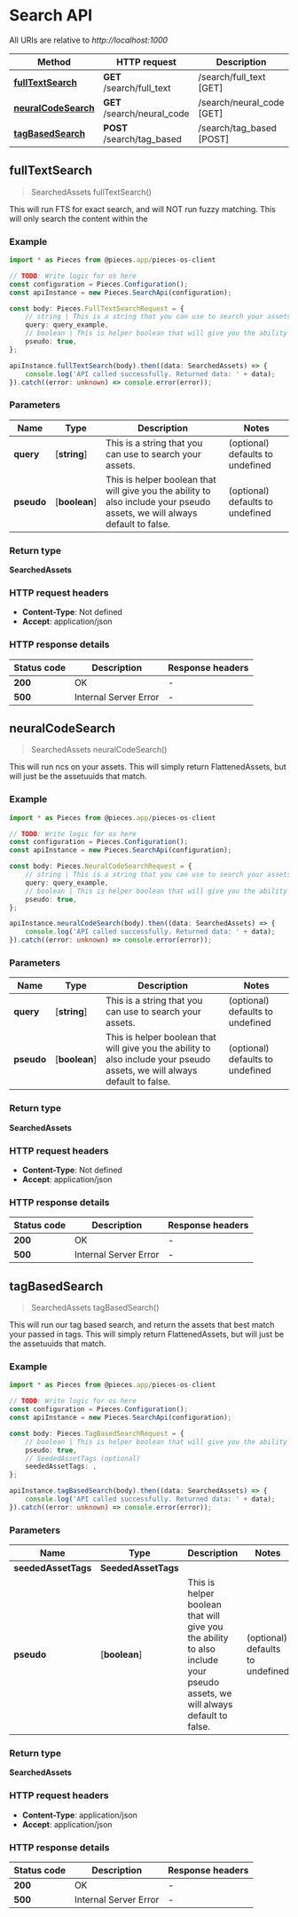# Search API

All URIs are relative to *http://localhost:1000*

Method | HTTP request | Description
------------- | ------------- | -------------
[**fullTextSearch**](SearchApi#fulltextsearch) | **GET** /search/full_text | /search/full_text [GET]
[**neuralCodeSearch**](SearchApi#neuralcodesearch) | **GET** /search/neural_code | /search/neural_code [GET]
[**tagBasedSearch**](SearchApi#tagbasedsearch) | **POST** /search/tag_based | /search/tag_based [POST]


## **fullTextSearch**
> SearchedAssets fullTextSearch()

This will run FTS for exact search, and will NOT run fuzzy matching. This will only search the content within the 

### Example

```typescript
import * as Pieces from @pieces.app/pieces-os-client

// TODO: Write logic for os here
const configuration = Pieces.Configuration();
const apiInstance = new Pieces.SearchApi(configuration);

const body: Pieces.FullTextSearchRequest = {
    // string | This is a string that you can use to search your assets. (optional)
    query: query_example,
    // boolean | This is helper boolean that will give you the ability to also include your pseudo assets, we will always default to false. (optional)
    pseudo: true,
};

apiInstance.fullTextSearch(body).then((data: SearchedAssets) => {
    console.log('API called successfully. Returned data: ' + data);
}).catch((error: unknown) => console.error(error));
```

### Parameters

Name | Type | Description  | Notes
------------- | ------------- | ------------- | -------------
 **query** | [**string**] | This is a string that you can use to search your assets. | (optional) defaults to undefined
 **pseudo** | [**boolean**] | This is helper boolean that will give you the ability to also include your pseudo assets, we will always default to false. | (optional) defaults to undefined


### Return type

**SearchedAssets**

### HTTP request headers

- **Content-Type**: Not defined
- **Accept**: application/json


### HTTP response details
| Status code | Description | Response headers |
|-------------|-------------|------------------|
**200** | OK |  -  |
**500** | Internal Server Error |  -  |



## **neuralCodeSearch**
> SearchedAssets neuralCodeSearch()

This will run ncs on your assets. This will simply return FlattenedAssets, but will just be the assetuuids that match.

### Example

```typescript
import * as Pieces from @pieces.app/pieces-os-client

// TODO: Write logic for os here
const configuration = Pieces.Configuration();
const apiInstance = new Pieces.SearchApi(configuration);

const body: Pieces.NeuralCodeSearchRequest = {
    // string | This is a string that you can use to search your assets. (optional)
    query: query_example,
    // boolean | This is helper boolean that will give you the ability to also include your pseudo assets, we will always default to false. (optional)
    pseudo: true,
};

apiInstance.neuralCodeSearch(body).then((data: SearchedAssets) => {
    console.log('API called successfully. Returned data: ' + data);
}).catch((error: unknown) => console.error(error));
```

### Parameters

Name | Type | Description  | Notes
------------- | ------------- | ------------- | -------------
 **query** | [**string**] | This is a string that you can use to search your assets. | (optional) defaults to undefined
 **pseudo** | [**boolean**] | This is helper boolean that will give you the ability to also include your pseudo assets, we will always default to false. | (optional) defaults to undefined


### Return type

**SearchedAssets**

### HTTP request headers

- **Content-Type**: Not defined
- **Accept**: application/json


### HTTP response details
| Status code | Description | Response headers |
|-------------|-------------|------------------|
**200** | OK |  -  |
**500** | Internal Server Error |  -  |



## **tagBasedSearch**
> SearchedAssets tagBasedSearch()

This will run our tag based search, and return the assets that best match your passed in tags. This will simply return FlattenedAssets, but will just be the assetuuids that match.

### Example

```typescript
import * as Pieces from @pieces.app/pieces-os-client

// TODO: Write logic for os here
const configuration = Pieces.Configuration();
const apiInstance = new Pieces.SearchApi(configuration);

const body: Pieces.TagBasedSearchRequest = {
    // boolean | This is helper boolean that will give you the ability to also include your pseudo assets, we will always default to false. (optional)
    pseudo: true,
    // SeededAssetTags (optional)
    seededAssetTags: ,
};

apiInstance.tagBasedSearch(body).then((data: SearchedAssets) => {
    console.log('API called successfully. Returned data: ' + data);
}).catch((error: unknown) => console.error(error));
```

### Parameters

Name | Type | Description  | Notes
------------- | ------------- | ------------- | -------------
 **seededAssetTags** | **SeededAssetTags**|  |
 **pseudo** | [**boolean**] | This is helper boolean that will give you the ability to also include your pseudo assets, we will always default to false. | (optional) defaults to undefined


### Return type

**SearchedAssets**

### HTTP request headers

- **Content-Type**: application/json
- **Accept**: application/json


### HTTP response details
| Status code | Description | Response headers |
|-------------|-------------|------------------|
**200** | OK |  -  |
**500** | Internal Server Error |  -  |




